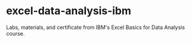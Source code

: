# excel-data-analysis-ibm
Labs, materials, and certificate from IBM's Excel Basics for Data Analysis course.
